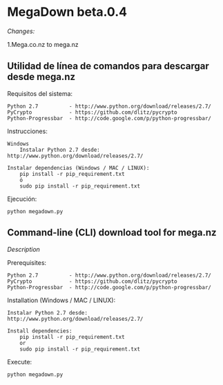 MegaDown beta.0.4
===============
*Changes:*


1.Mega.co.nz to mega.nz



Utilidad de línea de comandos para descargar desde mega.nz
-----------------------------------------------

Requisitos del sistema:
	
	Python 2.7          - http://www.python.org/download/releases/2.7/
    PyCrypto            - https://github.com/dlitz/pycrypto
    Python-Progressbar  - http://code.google.com/p/python-progressbar/

Instrucciones:

	Windows
		Instalar Python 2.7 desde: http://www.python.org/download/releases/2.7/

	Instalar dependencias (Windows / MAC / LINUX):
		pip install -r pip_requirement.txt	
		ó
		sudo pip install -r pip_requirement.txt	


Ejecución:

    python megadown.py




Command-line (CLI) download tool for mega.nz
-----------------------------------------------

*Description*


Prerequisites:
	
	Python 2.7          - http://www.python.org/download/releases/2.7/
    PyCrypto            - https://github.com/dlitz/pycrypto
    Python-Progressbar  - http://code.google.com/p/python-progressbar/

Installation (Windows / MAC / LINUX):
	
	Instalar Python 2.7 desde: http://www.python.org/download/releases/2.7/

	Install dependencies:
		pip install -r pip_requirement.txt	
		or
		sudo pip install -r pip_requirement.txt	
    
Execute:

    python megadown.py
    
